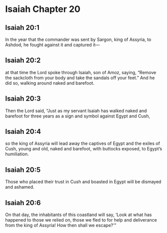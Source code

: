 # Isaiah Chapter 20

## Isaiah 20:1
In the year that the commander was sent by Sargon, king of Assyria, to Ashdod, he fought against it and captured it—

## Isaiah 20:2
at that time the Lord spoke through Isaiah, son of Amoz, saying, “Remove the sackcloth from your body and take the sandals off your feet.” And he did so, walking around naked and barefoot.

## Isaiah 20:3
Then the Lord said, “Just as my servant Isaiah has walked naked and barefoot for three years as a sign and symbol against Egypt and Cush,

## Isaiah 20:4
so the king of Assyria will lead away the captives of Egypt and the exiles of Cush, young and old, naked and barefoot, with buttocks exposed, to Egypt’s humiliation.

## Isaiah 20:5
Those who placed their trust in Cush and boasted in Egypt will be dismayed and ashamed.

## Isaiah 20:6
On that day, the inhabitants of this coastland will say, ‘Look at what has happened to those we relied on, those we fled to for help and deliverance from the king of Assyria! How then shall we escape?’”
